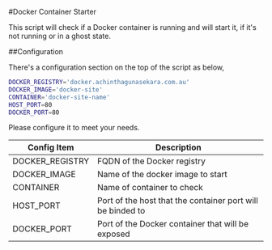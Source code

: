 #Docker Container Starter

This script will check if a Docker container is running and will start it, if it's not running or in a ghost state.

##Configuration

There's a configuration section on the top of the script as below,

```bash
DOCKER_REGISTRY='docker.achinthagunasekara.com.au'
DOCKER_IMAGE='docker-site'
CONTAINER='docker-site-name'
HOST_PORT=80
DOCKER_PORT=80
```

Please configure it to meet your needs.

| Config Item | Description |
| ------------|-------------|
| DOCKER_REGISTRY | FQDN of the Docker registry |
| DOCKER_IMAGE | Name of the docker image to start |
| CONTAINER | Name of container to check |
| HOST_PORT | Port of the host that the container port will be binded to |
| DOCKER_PORT | Port of the Docker container that will be exposed |



 
 
 
